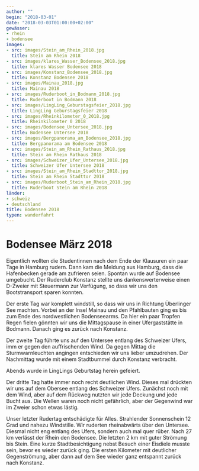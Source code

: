 ```yaml
---
author: ""
begin: "2018-03-01"
date: "2018-03-03T01:00:00+02:00"
gewässer:
- rhein
- bodensee
images:
- src: images/Stein_am_Rhein_2018.jpg
  title: Stein am Rhein 2018
- src: images/klares_Wasser_Bodensee_2018.jpg
  title: klares Wasser Bodensee 2018
- src: images/Konstanz_Bodensee_2018.jpg
  title: Konstanz Bodensee 2018
- src: images/Mainau_2018.jpg
  title: Mainau 2018
- src: images/Ruderboot_in_Bodmann_2018.jpg
  title: Ruderboot in Bodmann 2018
- src: images/LingLing_Geburstagsfeier_2018.jpg
  title: LingLing Geburstagsfeier 2018
- src: images/Rheinkilometer_0_2018.jpg
  title: Rheinkilometer 0 2018
- src: images/Bodensee_Untersee_2018.jpg
  title: Bodensee Untersee 2018
- src: images/Bergpanorama_am_Bodensee_2018.jpg
  title: Bergpanorama am Bodensee 2018
- src: images/Stein_am_Rhein_Rathaus_2018.jpg
  title: Stein am Rhein Rathaus 2018
- src: images/Schweizer_Ufer_Untersee_2018.jpg
  title: Schweizer Ufer Untersee 2018
- src: images/Stein_am_Rhein_Stadttor_2018.jpg
  title: Stein am Rhein Stadttor 2018
- src: images/Ruderboot_Stein_am_Rhein_2018.jpg
  title: Ruderboot Stein am Rhein 2018
länder:
- schweiz
- deutschland
title: Bodensee 2018
typen: wanderfahrt
---
```



# Bodensee März 2018


Eigentlich wollten die Studentinnen nach dem Ende der Klausuren ein paar Tage in Hamburg rudern. Dann kam die Meldung aus Hamburg, dass die Hafenbecken gerade am zufrieren seien. Spontan wurde auf Bodensee umgebucht. Der Ruderclub Konstanz stellte uns dankenswerterweise einen D-Zweier mit Steuermann zur Verfügung, so dass wir uns den Bootstransport sparen konnten.

Der erste Tag war komplett windstill, so dass wir uns in Richtung Überlinger See machten. Vorbei an der Insel Mainau und den Pfahlbauten ging es bis zum Ende des nordwestlichen Bodenseearms. Da hier ein paar Tropfen Regen fielen gönnten wir uns die Mittagspause in einer Ufergaststätte in Bodmann. Danach ging es zurück nach Konstanz.

Der zweite Tag führte uns auf den Untersee entlang des Schweizer Ufers, imm er gegen den auffrischenden Wind. Da gegen Mittag die Sturmwarnleuchten angingen entschieden wir uns lieber umzudrehen. Der Nachmittag wurde mit einem Stadtbummel durch Konstanz verbracht.

Abends wurde in LingLings Geburtstag herein gefeiert.

Der dritte Tag hatte immer noch recht deutlichen Wind. Dieses mal drückten wir uns auf dem Obersee entlang des Schweizer Ufers. Zunächst noch mit dem Wind, aber auf dem Rückweg nutzten wir jede Deckung und jede Bucht aus. Die Wellen waren noch nicht gefährlich, aber der Gegenwind war im Zweier schon etwas lästig.

Unser letzter Rudertag entschädigte für Alles. Strahlender Sonnenschein 12 Grad und nahezu Windstille. Wir ruderten rheinabwärts über den Untersee. Diesmal nicht eng entlang des Ufers, sondern auch mal quer rüber. Nach 27 km verlässt der Rhein den Bodensee. Die letzten 2 km mit guter Strömung bis Stein. Eine kurze Stadtbesichtigung nebst Besuch einer Eisdiele musste sein, bevor es wieder zurück ging. Die ersten Kilometer mit deutlicher Gegenströmung, aber dann auf dem See wieder ganz entspannt zurück nach Konstanz.
